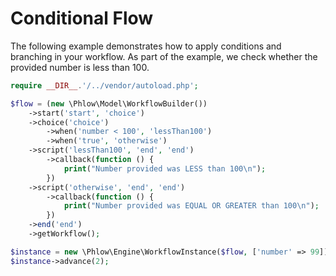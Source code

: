 # Conditional Flow
The following example demonstrates how to apply conditions and branching in your workflow. As part of the example, we check whether the provided number is less than 100.

``` php
require __DIR__.'/../vendor/autoload.php';

$flow = (new \Phlow\Model\WorkflowBuilder())
    ->start('start', 'choice')
    ->choice('choice')
        ->when('number < 100', 'lessThan100')
        ->when('true', 'otherwise')
    ->script('lessThan100', 'end', 'end')
        ->callback(function () {
            print("Number provided was LESS than 100\n");
        })
    ->script('otherwise', 'end', 'end')
        ->callback(function () {
            print("Number provided was EQUAL OR GREATER than 100\n");
        })
    ->end('end')
    ->getWorkflow();

$instance = new \Phlow\Engine\WorkflowInstance($flow, ['number' => 99]);
$instance->advance(2);
``` 